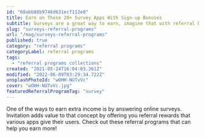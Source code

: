 ```yaml
---
id: "60abb88b9746d631ecf112e0"
title: Earn on These 20+ Survey Apps With Sign-up Bonuses
subtitle: Surveys are a great way to earn, imagine that with referral bonuses!
slug: "surveys-referral-programs"
url: "/mag/surveys-referral-programs"
published: true
category: "referral programs"
categoryLabel: referral programs
tags:
  - "referral programs collections"
created: "2021-05-24T16:04:03.361Z"
modified: "2022-06-09T03:29:34.722Z"
unsplashPhotoId: "wOHH-NUTvVc"
cover: "wOHH-NUTvVc.jpg"
featuredReferralProgramTag: "survey"
---
```

One of the ways to earn extra income is by answering online surveys. Invitation adds value to that concept by offering you referral rewards that various apps give their users. Check out these referral programs that can help you earn more!